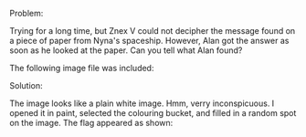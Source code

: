 Problem:

Trying for a long time, but Znex V could not decipher the message found on a piece of paper from Nyna's spaceship.
However, Alan got the answer as soon as he looked at the paper.
Can you tell what Alan found?

The following image file was included:



Solution:

The image looks like a plain white image.
Hmm, verry inconspicuous.
I opened it in paint, selected the colouring bucket, and filled in a random spot on the image.
The flag appeared as shown:

